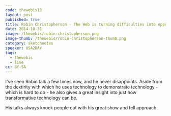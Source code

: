 ```yaml
---
code: thewebis13
layout: post
published: true
title: Robin Christopherson - The Web is turning difficulties into opportunities
date: 2014-10-31
image: /thewebis/robin-christopherson.png
image-thumb: /thewebis/robin-christopherson-thumb.png
category: sketchnotes
speaker: USA2DAY
tags:
  - thewebis
  - live
cc: BY-SA
---
```


I've seen Robin talk a few times now, and he never disappoints. Aside from the dextirity with which he uses technology to demonstrate technology - which is hard to do - he also gives a great insight into just how transformative technology can be.

His talks always knock people out with his great show and tell approach.
